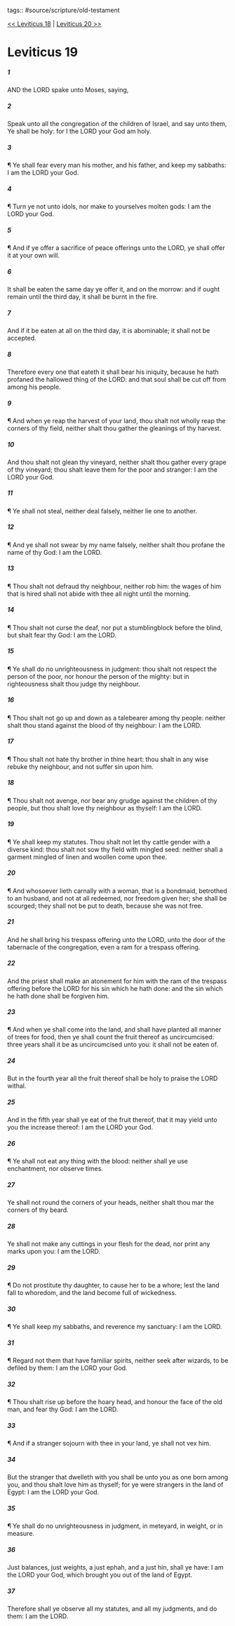 tags:: #source/scripture/old-testament

[<< Leviticus 18](old-testament/03_Leviticus/Leviticus_18.md) | [Leviticus 20 >>](old-testament/03_Leviticus/Leviticus_20.md)

# Leviticus 19

##### 1

AND the LORD spake unto Moses, saying,

##### 2

Speak unto all the congregation of the children of Israel, and say unto them, Ye shall be holy: for I the LORD your God am holy.

##### 3

¶ Ye shall fear every man his mother, and his father, and keep my sabbaths: I am the LORD your God.

##### 4

¶ Turn ye not unto idols, nor make to yourselves molten gods: I am the LORD your God.

##### 5

¶ And if ye offer a sacrifice of peace offerings unto the LORD, ye shall offer it at your own will.

##### 6

It shall be eaten the same day ye offer it, and on the morrow: and if ought remain until the third day, it shall be burnt in the fire.

##### 7

And if it be eaten at all on the third day, it is abominable; it shall not be accepted.

##### 8

Therefore every one that eateth it shall bear his iniquity, because he hath profaned the hallowed thing of the LORD: and that soul shall be cut off from among his people.

##### 9

¶ And when ye reap the harvest of your land, thou shalt not wholly reap the corners of thy field, neither shalt thou gather the gleanings of thy harvest.

##### 10

And thou shalt not glean thy vineyard, neither shalt thou gather every grape of thy vineyard; thou shalt leave them for the poor and stranger: I am the LORD your God.

##### 11

¶ Ye shall not steal, neither deal falsely, neither lie one to another.

##### 12

¶ And ye shall not swear by my name falsely, neither shalt thou profane the name of thy God: I am the LORD.

##### 13

¶ Thou shalt not defraud thy neighbour, neither rob him: the wages of him that is hired shall not abide with thee all night until the morning.

##### 14

¶ Thou shalt not curse the deaf, nor put a stumblingblock before the blind, but shalt fear thy God: I am the LORD.

##### 15

¶ Ye shall do no unrighteousness in judgment: thou shalt not respect the person of the poor, nor honour the person of the mighty: but in righteousness shalt thou judge thy neighbour.

##### 16

¶ Thou shalt not go up and down as a talebearer among thy people: neither shalt thou stand against the blood of thy neighbour: I am the LORD.

##### 17

¶ Thou shalt not hate thy brother in thine heart: thou shalt in any wise rebuke thy neighbour, and not suffer sin upon him.

##### 18

¶ Thou shalt not avenge, nor bear any grudge against the children of thy people, but thou shalt love thy neighbour as thyself: I am the LORD.

##### 19

¶ Ye shall keep my statutes. Thou shalt not let thy cattle gender with a diverse kind: thou shalt not sow thy field with mingled seed: neither shall a garment mingled of linen and woollen come upon thee.

##### 20

¶ And whosoever lieth carnally with a woman, that is a bondmaid, betrothed to an husband, and not at all redeemed, nor freedom given her; she shall be scourged; they shall not be put to death, because she was not free.

##### 21

And he shall bring his trespass offering unto the LORD, unto the door of the tabernacle of the congregation, even a ram for a trespass offering.

##### 22

And the priest shall make an atonement for him with the ram of the trespass offering before the LORD for his sin which he hath done: and the sin which he hath done shall be forgiven him.

##### 23

¶ And when ye shall come into the land, and shall have planted all manner of trees for food, then ye shall count the fruit thereof as uncircumcised: three years shall it be as uncircumcised unto you: it shall not be eaten of.

##### 24

But in the fourth year all the fruit thereof shall be holy to praise the LORD withal.

##### 25

And in the fifth year shall ye eat of the fruit thereof, that it may yield unto you the increase thereof: I am the LORD your God.

##### 26

¶ Ye shall not eat any thing with the blood: neither shall ye use enchantment, nor observe times.

##### 27

Ye shall not round the corners of your heads, neither shalt thou mar the corners of thy beard.

##### 28

Ye shall not make any cuttings in your flesh for the dead, nor print any marks upon you: I am the LORD.

##### 29

¶ Do not prostitute thy daughter, to cause her to be a whore; lest the land fall to whoredom, and the land become full of wickedness.

##### 30

¶ Ye shall keep my sabbaths, and reverence my sanctuary: I am the LORD.

##### 31

¶ Regard not them that have familiar spirits, neither seek after wizards, to be defiled by them: I am the LORD your God.

##### 32

¶ Thou shalt rise up before the hoary head, and honour the face of the old man, and fear thy God: I am the LORD.

##### 33

¶ And if a stranger sojourn with thee in your land, ye shall not vex him.

##### 34

But the stranger that dwelleth with you shall be unto you as one born among you, and thou shalt love him as thyself; for ye were strangers in the land of Egypt: I am the LORD your God.

##### 35

¶ Ye shall do no unrighteousness in judgment, in meteyard, in weight, or in measure.

##### 36

Just balances, just weights, a just ephah, and a just hin, shall ye have: I am the LORD your God, which brought you out of the land of Egypt.

##### 37

Therefore shall ye observe all my statutes, and all my judgments, and do them: I am the LORD.
